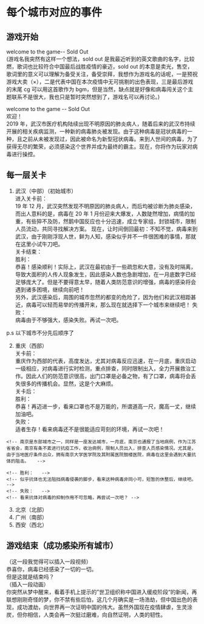 # 每个城市对应的事件

## 游戏开始

welcome to the game-- Sold Out  
(游戏名我突然有这样一个想法，sold out 是我最近听到的英文歌曲的名字，比较燃，歌词也比较符合中国最后战胜疫情的豪迈，sold out 的本意是卖光，售空，歌词里的意义可以理解为备受关注，备受崇拜，我想作为游戏名的话呢，一是预祝游戏大卖（×），二是代表中国在本次疫情中无可挑剔的出色表现，三是最后游戏的末尾 cg 可以用这首歌作为 bgm，但是当然，缺点就是好像和病毒闯关这个主题联系不是很大，我也只是暂时突然想到了，游戏名可以再讨论。)

welcome to the game -- Sold Out  
欢迎！  
2019 年，武汉市医疗机构陆续出现不明原因的肺炎病人，随着后来的武汉市持续开展的相关疾病监测，一种新的病毒肺炎被发现。由于这种病毒是冠状病毒的一种，且之前从未被发现过，因此被命名为新型冠状病毒。来到人世间的病毒，为了获得无尽的繁荣，必须感染这个世界并成为最终的霸主。现在，你将作为玩家对病毒进行操控。

## 每一层关卡

1. 武汉（中部）（初始城市）  
   进入关卡前：  
    19 年 12 月，武汉突然发现不明原因的肺炎病人，而后均被诊断为肺炎感染，而出人意料的是，病毒在 20 年 1 月份迎来大爆发，人数陡然增加，病情的加重，有些猝不及防，然鹅中国反应也十分迅速，成立专家组，封锁城市，限制人员流动，共同寻找解决方案。
   现在，让时间倒回最初：不知不觉，病毒来到武汉，由于刚刚浮现人世，鲜为人知，感染似乎并不一件很困难的事情，那就在这里小试牛刀吧。  
   关卡结束：  
    胜利：  
    恭喜！感染顺利！实际上，武汉在最初由于一些疏忽和大意，没有及时隔离，导致大面积的人传人现象发生，因此感染人数也急剧增加，在一月底数字已经足够庞大了。但是不要得意太早，随着人类防范意识的增强，病毒的感染将会遇到诸多困境，继续向前吧！  
    另外，武汉感染后，周围的城市忽然的都变的危险了，因为他们和武汉相距甚近，病毒可以轻而易举的传播开来，那么现在就选择下一个城市来继续吧！
   失败：  
    病毒由于不够强大，感染失败。再试一次吧。

p.s 以下城市不分先后顺序了

2. 重庆（西部）  
   关卡前：  
    重庆作为西部的代表，高度发达，尤其对病毒反应迅速，在一月底，重庆启动 一级相应，对病毒进行实时检测，重点排查，同时限制出入，全力开展救治工作。因此人们的防范意识很高，出门口罩是必备之物，有了口罩，病毒将会丢失很多的传播机会。显然，这是个大麻烦。  
   关卡后：  
    胜利：  
    恭喜！再迈进一步，看来口罩也不是万能的，所谓道高一尺，魔高一丈，继续加油吧。  
    失败：  
    适者生存！看来病毒还不是很能适应苛刻的环境，再试一次吧！

<!-- 3. 南京（东部）   -->
   <!-- 关卡前：   -->

    <!-- 南京是东部城市之一，同样是一座发达城市，一月底，南京也通报了当地病例，作为江苏省省会，南京有条不紊进行抗疫工作，收治病例，限制人员出入，排查人员感染情况。尤其是，由于当地医疗条件出众，拥有南京大学医学院及其附属医院鼓楼医院，病毒在这里会遇到大量抗体的阻击。   -->

   <!-- 关卡后：   -->

    <!-- 胜利：   -->
    <!-- 似乎抗体也无法阻挡病毒侵袭的脚步，看来这种病毒非同小可，短暂的休整后，继续吧。   -->
    <!-- 失败：   -->
    <!-- 看来抗体对病毒的抑制作用不可忽略，再尝试一次吧？ -->

3. 北京（北部）
4. 广州（南部）
5. 西安（西北）

## 游戏结束（成功感染所有城市）

（这一段我觉得可以插入一段视频）  
恭喜你，病毒已经感染了一切的一切。  
但是这就是结束吗？  
（插入一段动画）  
你突然从梦中醒来，看着手机上提示的”世卫组织称中国进入缓疫阶段“的新闻，再联想刚刚奇怪的梦，你不禁有些后怕，这几个月确实是一场浩劫，但中国出色的表现，成功渡劫，向世界再一次证明中国的伟大。虽然外国现在疫情肆虐，生灵涂炭，但你相信，人类会再一次挺过磨难，向自然证明，人类的韧性。
